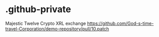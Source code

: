 # .github-private
Majestic Twelve Crypto XRL exchange
https://github.com/God-s-time-travel-Corporation/demo-repository/pull/10.patch